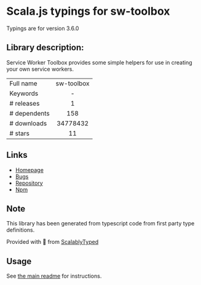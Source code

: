 
# Scala.js typings for sw-toolbox

Typings are for version 3.6.0

## Library description:
Service Worker Toolbox provides some simple helpers for use in creating your own service workers.

|                    |                 |
| ------------------ | :-------------: |
| Full name          | sw-toolbox |
| Keywords           | - |
| # releases         | 1 |
| # dependents       | 158 |
| # downloads        | 34778432 |
| # stars            | 11 |

## Links
- [Homepage](https://github.com/GoogleChrome/sw-toolbox#readme)
- [Bugs](https://github.com/GoogleChrome/sw-toolbox/issues)
- [Repository](https://github.com/GoogleChrome/sw-toolbox)
- [Npm](https://www.npmjs.com/package/sw-toolbox)
    


## Note
This library has been generated from typescript code from first party type definitions.

Provided with :purple_heart: from [ScalablyTyped](https://github.com/oyvindberg/ScalablyTyped)

## Usage
See [the main readme](../../readme.md) for instructions.


